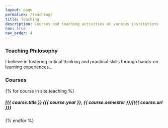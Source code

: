 ```yaml
---
layout: page
permalink: /teaching/
title: Teaching
description: Courses and teaching activities at various institutions
nav: true
nav_order: 4
---
```


### Teaching Philosophy
I believe in fostering critical thinking and practical skills through hands-on learning experiences...

### Courses

{% for course in site.teaching %}
##### [{{ course.title }} ({{ course.year }}, {{ course.semester }})]({{ course.url }})
{% endfor %}
